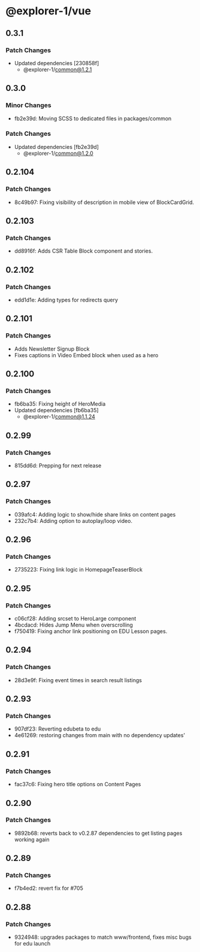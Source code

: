 # @explorer-1/vue

## 0.3.1

### Patch Changes

- Updated dependencies [230858f]
  - @explorer-1/common@1.2.1

## 0.3.0

### Minor Changes

- fb2e39d: Moving SCSS to dedicated files in packages/common

### Patch Changes

- Updated dependencies [fb2e39d]
  - @explorer-1/common@1.2.0

## 0.2.104

### Patch Changes

- 8c49b97: Fixing visibility of description in mobile view of BlockCardGrid.

## 0.2.103

### Patch Changes

- dd8916f: Adds CSR Table Block component and stories.

## 0.2.102

### Patch Changes

- edd1d1e: Adding types for redirects query

## 0.2.101

### Patch Changes

- Adds Newsletter Signup Block
- Fixes captions in Video Embed block when used as a hero

## 0.2.100

### Patch Changes

- fb6ba35: Fixing height of HeroMedia
- Updated dependencies [fb6ba35]
  - @explorer-1/common@1.1.24

## 0.2.99

### Patch Changes

- 815dd6d: Prepping for next release

## 0.2.97

### Patch Changes

- 039afc4: Adding logic to show/hide share links on content pages
- 232c7b4: Adding option to autoplay/loop video.

## 0.2.96

### Patch Changes

- 2735223: Fixing link logic in HomepageTeaserBlock

## 0.2.95

### Patch Changes

- c06cf28: Adding srcset to HeroLarge component
- 4bcdacd: Hides Jump Menu when overscrolling
- f750419: Fixing anchor link positioning on EDU Lesson pages.

## 0.2.94

### Patch Changes

- 28d3e9f: Fixing event times in search result listings

## 0.2.93

### Patch Changes

- 907df23: Reverting edubeta to edu
- 4e61269: restoring changes from main with no dependency updates'

## 0.2.91

### Patch Changes

- fac37c6: Fixing hero title options on Content Pages

## 0.2.90

### Patch Changes

- 9892b68: reverts back to v0.2.87 dependencies to get listing pages working again

## 0.2.89

### Patch Changes

- f7b4ed2: revert fix for #705

## 0.2.88

### Patch Changes

- 9324948: upgrades packages to match www/frontend, fixes misc bugs for edu launch
